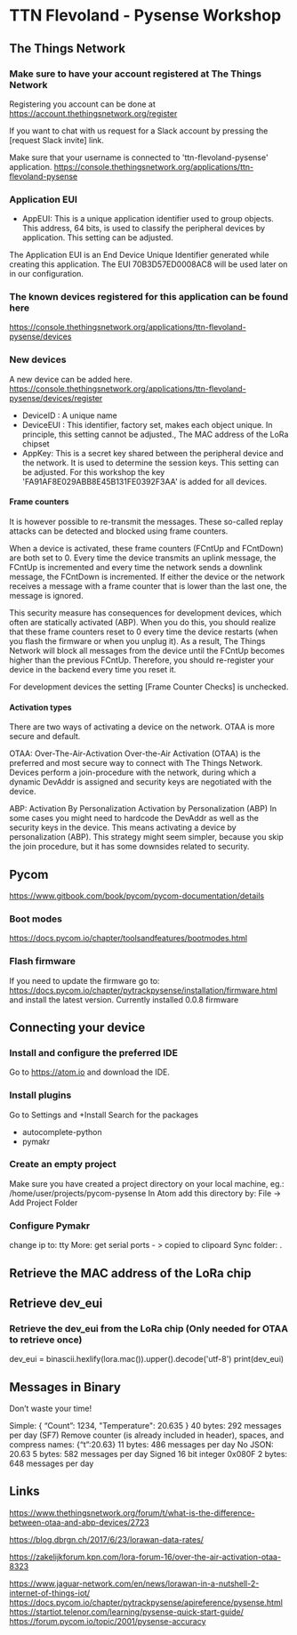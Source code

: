 # TTN Flevoland - Pysense Workshop

## The Things Network

### Make sure to have your account registered at The Things Network
Registering you account can be done at
https://account.thethingsnetwork.org/register

If you want to chat with us request for a Slack account by pressing the [request Slack invite] link.

Make sure that your username is connected to 'ttn-flevoland-pysense' application.
https://console.thethingsnetwork.org/applications/ttn-flevoland-pysense

### Application EUI
- AppEUI: This is a unique application identifier used to group objects. This address, 64 bits, is used to classify the peripheral devices by application. This setting can be adjusted.

The Application EUI is an End Device Unique Identifier generated while creating this application. The EUI 70B3D57ED0008AC8 will be used later on in our configuration.

### The known devices registered for this application can be found here
https://console.thethingsnetwork.org/applications/ttn-flevoland-pysense/devices

### New devices
A new device can be added here.
https://console.thethingsnetwork.org/applications/ttn-flevoland-pysense/devices/register

- DeviceID : A unique name
- DeviceEUI : This identifier, factory set, makes each object unique. In principle, this setting cannot be adjusted., The MAC address of the LoRa chipset
- AppKey: This is a secret key shared between the peripheral device and the network. It is used to determine the session keys. This setting can be adjusted. For this workshop the key 'FA91AF8E029ABB8E45B131FE0392F3AA' is added for all devices.

#### Frame counters
It is however possible to re-transmit the messages. These so-called replay attacks can be detected and blocked using frame counters.

When a device is activated, these frame counters (FCntUp and FCntDown) are both set to 0. Every time the device transmits an uplink message, the FCntUp is incremented and every time the network sends a downlink message, the FCntDown is incremented. If either the device or the network receives a message with a frame counter that is lower than the last one, the message is ignored.

This security measure has consequences for development devices, which often are statically activated (ABP). When you do this, you should realize that these frame counters reset to 0 every time the device restarts (when you flash the firmware or when you unplug it). As a result, The Things Network will block all messages from the device until the FCntUp becomes higher than the previous FCntUp. Therefore, you should re-register your device in the backend every time you reset it.

For development devices the setting [Frame Counter Checks] is unchecked.

#### Activation types
There are two ways of activating a device on the network. OTAA is more secure and default.

OTAA: Over-The-Air-Activation
Over-the-Air Activation (OTAA) is the preferred and most secure way to connect with The Things Network. Devices perform a join-procedure with the network, during which a dynamic DevAddr is assigned and security keys are negotiated with the device.

ABP: Activation By Personalization
Activation by Personalization (ABP)
In some cases you might need to hardcode the DevAddr as well as the security keys in the device. This means activating a device by personalization (ABP). This strategy might seem simpler, because you skip the join procedure, but it has some downsides related to security.

## Pycom
https://www.gitbook.com/book/pycom/pycom-documentation/details

### Boot modes
https://docs.pycom.io/chapter/toolsandfeatures/bootmodes.html

### Flash firmware
If you need to update the firmware go to:
https://docs.pycom.io/chapter/pytrackpysense/installation/firmware.html and install the latest version.
Currently installed 0.0.8 firmware


## Connecting your device

### Install and configure the preferred IDE
Go to https://atom.io and download the IDE.

### Install plugins
Go to Settings and +Install
Search for the packages
- autocomplete-python
- pymakr

### Create an empty project
Make sure you have created a project directory on your local machine, eg.: /home/user/projects/pycom-pysense
In Atom add this directory by: File -> Add Project Folder

### Configure Pymakr
change ip to: tty
More: get serial ports - > copied to clipoard
Sync folder: .






## Retrieve the MAC address of the LoRa chip
## Retrieve dev_eui
### Retrieve the dev_eui from the LoRa chip (Only needed for OTAA to retrieve once)
dev_eui = binascii.hexlify(lora.mac()).upper().decode('utf-8')
print(dev_eui)



## Messages in Binary
Don’t waste your time!

Simple:
{ “Count”: 1234, "Temperature": 20.635 }
40 bytes: 292 messages per day (SF7)
Remove counter (is already included in header), spaces, and compress names:
{“t”:20.63}
11 bytes: 486 messages per day
No JSON:
20.63
5 bytes: 582 messages per day
Signed 16 bit integer
0x080F
2 bytes: 648 messages per day




## Links

https://www.thethingsnetwork.org/forum/t/what-is-the-difference-between-otaa-and-abp-devices/2723


https://blog.dbrgn.ch/2017/6/23/lorawan-data-rates/

https://zakelijkforum.kpn.com/lora-forum-16/over-the-air-activation-otaa-8323


https://www.jaguar-network.com/en/news/lorawan-in-a-nutshell-2-internet-of-things-iot/
https://docs.pycom.io/chapter/pytrackpysense/apireference/pysense.html
https://startiot.telenor.com/learning/pysense-quick-start-guide/
https://forum.pycom.io/topic/2001/pysense-accuracy
